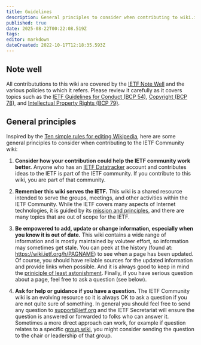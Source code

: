 ```yaml
---
title: Guidelines
description: General principles to consider when contributing to wiki.ietf.org
published: true
date: 2025-08-22T00:22:08.519Z
tags: 
editor: markdown
dateCreated: 2022-10-17T12:18:35.593Z
---
```


## Note well
All contribututions to this wiki are covered by the [IETF Note Well](https://www.ietf.org/about/note-well/) and the various policies to which it refers. Please review it carefully as it covers topics such as the [IETF Guidelines for Conduct (BCP 54)](https://www.rfc-editor.org/rfc/rfc7154.html), [Copyright (BCP 78)](https://www.rfc-editor.org/rfc/rfc5378.html), and [Intellectual Property Rights (BCP 79)](https://www.rfc-editor.org/rfc/rfc8179.html).

## General principles

Inspired by the [Ten simple rules for editing Wikipedia](https://en.wikipedia.org/wiki/Wikipedia:Ten_simple_rules_for_editing_Wikipedia), here are some general principles to consider when contributing to the IETF Community wiki:

1. **Consider how your contribution could help the IETF community work better.** Anyone who has an [IETF Datatracker](https://datatracker.ietf.org) account and contributes ideas to the IETF is part of the IETF community. If you contribute to this wiki, you are part of that community.

1.  **Remember this wiki serves the IETF.** This wiki is a shared resource intended to serve the groups, meetings, and other activities within the IETF Community. While the IETF covers many aspects of Internet technologies, it is guided by its [mission and principles](https://www.ietf.org/about/mission/), and there are many topics that are out of scope for the IETF.

1. **Be empowered to add, update or change information, especially when you know it is out of date.** This wiki contains a wide range of information and is mostly maintained by voluteer effort, so information may sometimes get stale. You can peek at the history (found at: https://wiki.ietf.org/h/PAGNAME) to see when a page has been updated. Of course, you should have reliable sources for the updated information and provide links when possible. And it is always good to keep in mind the [priniciple of least astonishment](https://en.wikipedia.org/wiki/Principle_of_least_astonishment). Finally, if you have serious question about a page, feel free to ask a question (see below).

1. **Ask for help or guidance if you have a question.** The IETF Community wiki is an evolving resource so it is always OK to ask a question if you are not quite sure of something. In general you should feel free to send any question to [support@ietf.org](mailt:support@ietf.org) and the IETF Secretariat will ensure the question is answered or forwarded to folks who can answer it. Sometimes a more direct approach can work, for example if question relates to a specific [group wiki](/group), you might consider sending the question to the chair or leadership of that group.